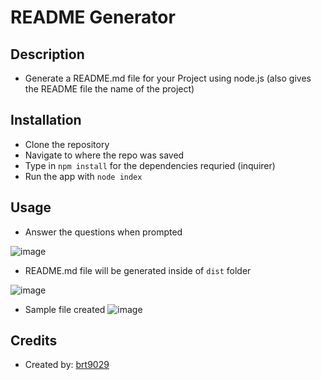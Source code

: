 # README Generator

## Description
- Generate a README.md file for your Project using node.js (also gives the README file the name of the project)

## Installation
- Clone the repository
- Navigate to where the repo was saved
- Type in ```npm install``` for the dependencies requried (inquirer)
- Run the app with ```node index```

## Usage
- Answer the questions when prompted

![image](https://user-images.githubusercontent.com/26530136/144724037-e48e26e2-1b3c-47c5-b703-c363130b691c.png)

- README.md file will be generated inside of ```dist``` folder
 
![image](https://user-images.githubusercontent.com/26530136/144724064-f11c817e-84ee-4612-b5d1-081ddb78059e.png)

- Sample file created
![image](https://user-images.githubusercontent.com/26530136/144724201-47d505ef-0194-41df-b330-af8f4b4015b7.png)

## Credits
- Created by: [brt9029](www.github.com/brt9029 "GitHub Profile Link")

